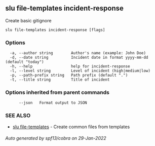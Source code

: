 ## slu file-templates incident-response

Create basic gitignore

```
slu file-templates incident-response [flags]
```

### Options

```
  -a, --author string        Author's name (example: John Doe)
  -d, --date string          Incident date in format yyyy-mm-dd (default "today")
  -h, --help                 help for incident-response
  -l, --level string         Level of incident (high|medium|low)
  -p, --path-prefix string   Path prefix (default ".")
  -t, --title string         Title of incident
```

### Options inherited from parent commands

```
      --json   Format output to JSON
```

### SEE ALSO

* [slu file-templates](slu_file-templates.md)	 - Create common files from templates

###### Auto generated by spf13/cobra on 29-Jan-2022
